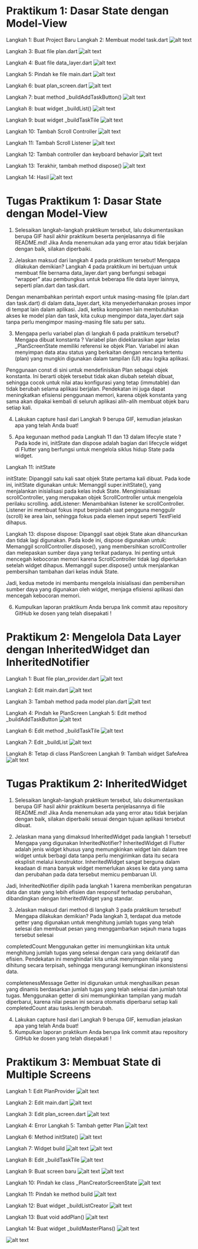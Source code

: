 # Praktikum 1: Dasar State dengan Model-View

Langkah 1: Buat Project Baru
Langkah 2: Membuat model task.dart
![alt text](image.png)

Langkah 3: Buat file plan.dart
![alt text](image-1.png)

Langkah 4: Buat file data_layer.dart
![alt text](image-2.png)

Langkah 5: Pindah ke file main.dart
![alt text](image-3.png)

Langkah 6: buat plan_screen.dart
![alt text](image-4.png)

Langkah 7: buat method _buildAddTaskButton()
![alt text](image-5.png)

Langkah 8: buat widget _buildList()
![alt text](image-6.png)

Langkah 9: buat widget _buildTaskTile
![alt text](image-7.png)

Langkah 10: Tambah Scroll Controller
![alt text](image-8.png)

Langkah 11: Tambah Scroll Listener
![alt text](image-9.png)

Langkah 12: Tambah controller dan keyboard behavior
![alt text](image-10.png)

Langkah 13: Terakhir, tambah method dispose()
![alt text](image-11.png)

Langkah 14: Hasil
![alt text](image-12.png)

# Tugas Praktikum 1: Dasar State dengan Model-View
1. Selesaikan langkah-langkah praktikum tersebut, lalu dokumentasikan berupa GIF hasil akhir praktikum beserta penjelasannya di file README.md! Jika Anda menemukan ada yang error atau tidak berjalan dengan baik, silakan diperbaiki.

2. Jelaskan maksud dari langkah 4 pada praktikum tersebut! Mengapa dilakukan demikian?
Langkah 4 pada praktikum ini bertujuan untuk membuat file bernama data_layer.dart yang berfungsi sebagai "wrapper" atau pembungkus untuk beberapa file data layer lainnya, seperti plan.dart dan task.dart.

Dengan menambahkan perintah export untuk masing-masing file (plan.dart dan task.dart) di dalam data_layer.dart, kita menyederhanakan proses impor di tempat lain dalam aplikasi. Jadi, ketika komponen lain membutuhkan akses ke model plan dan task, kita cukup mengimpor data_layer.dart saja tanpa perlu mengimpor masing-masing file satu per satu.


3. Mengapa perlu variabel plan di langkah 6 pada praktikum tersebut? Mengapa dibuat konstanta ?
Variabel plan dideklarasikan agar kelas _PlanScreenState memiliki referensi ke objek Plan. Variabel ini akan menyimpan data atau status yang berkaitan dengan rencana tertentu (plan) yang mungkin digunakan dalam tampilan (UI) atau logika aplikasi.

Penggunaan const di sini untuk mendefinisikan Plan sebagai objek konstanta. Ini berarti objek tersebut tidak akan diubah setelah dibuat, sehingga cocok untuk nilai atau konfigurasi yang tetap (immutable) dan tidak berubah selama aplikasi berjalan. Pendekatan ini juga dapat meningkatkan efisiensi penggunaan memori, karena objek konstanta yang sama akan dipakai kembali di seluruh aplikasi alih-alih membuat objek baru setiap kali.


4. Lakukan capture hasil dari Langkah 9 berupa GIF, kemudian jelaskan apa yang telah Anda buat!


5. Apa kegunaan method pada Langkah 11 dan 13 dalam lifecyle state ?
Pada kode ini, initState dan dispose adalah bagian dari lifecycle widget di Flutter yang berfungsi untuk mengelola siklus hidup State pada widget.

Langkah 11: initState

initState: Dipanggil satu kali saat objek State pertama kali dibuat.
Pada kode ini, initState digunakan untuk:
Memanggil super.initState(), yang menjalankan inisialisasi pada kelas induk State.
Menginisialisasi scrollController, yang merupakan objek ScrollController untuk mengelola perilaku scrolling.
addListener: Menambahkan listener ke scrollController. Listener ini membuat fokus input berpindah saat pengguna menggulir (scroll) ke area lain, sehingga fokus pada elemen input seperti TextField dihapus.

Langkah 13: dispose
dispose: Dipanggil saat objek State akan dihancurkan dan tidak lagi digunakan.
Pada kode ini, dispose digunakan untuk:
Memanggil scrollController.dispose(), yang membersihkan scrollController dan melepaskan sumber daya yang terikat padanya. Ini penting untuk mencegah kebocoran memori karena ScrollController tidak lagi diperlukan setelah widget dihapus.
Memanggil super.dispose() untuk menjalankan pembersihan tambahan dari kelas induk State.

Jadi, kedua metode ini membantu mengelola inisialisasi dan pembersihan sumber daya yang digunakan oleh widget, menjaga efisiensi aplikasi dan mencegah kebocoran memori.



6. Kumpulkan laporan praktikum Anda berupa link commit atau repository GitHub ke dosen yang telah disepakati !


# Praktikum 2: Mengelola Data Layer dengan InheritedWidget dan InheritedNotifier

Langkah 1: Buat file plan_provider.dart
![alt text](image-13.png)

Langkah 2: Edit main.dart
![alt text](image-14.png)

Langkah 3: Tambah method pada model plan.dart
![alt text](image-15.png)

Langkah 4: Pindah ke PlanScreen
Langkah 5: Edit method _buildAddTaskButton
![alt text](image-16.png)

Langkah 6: Edit method _buildTaskTile
![alt text](image-17.png)

Langkah 7: Edit _buildList
![alt text](image-18.png)

Langkah 8: Tetap di class PlanScreen
Langkah 9: Tambah widget SafeArea
![alt text](image-19.png)

# Tugas Praktikum 2: InheritedWidget
1. Selesaikan langkah-langkah praktikum tersebut, lalu dokumentasikan berupa GIF hasil akhir praktikum beserta penjelasannya di file README.md! Jika Anda menemukan ada yang error atau tidak berjalan dengan baik, silakan diperbaiki sesuai dengan tujuan aplikasi tersebut dibuat.
 
2. Jelaskan mana yang dimaksud InheritedWidget pada langkah 1 tersebut! Mengapa yang digunakan InheritedNotifier?
InheritedWidget di Flutter adalah jenis widget khusus yang memungkinkan widget lain dalam tree widget untuk berbagi data tanpa perlu mengirimkan data itu secara eksplisit melalui konstruktor. InheritedWidget sangat berguna dalam keadaan di mana banyak widget memerlukan akses ke data yang sama dan perubahan pada data tersebut memicu pembaruan UI.

Jadi, InheritedNotifier dipilih pada langkah 1 karena memberikan pengaturan data dan state yang lebih efisien dan responsif terhadap perubahan, dibandingkan dengan InheritedWidget yang standar.

3. Jelaskan maksud dari method di langkah 3 pada praktikum tersebut! Mengapa dilakukan demikian?
Pada langkah 3, terdapat dua metode getter yang digunakan untuk menghitung jumlah tugas yang telah selesai dan membuat pesan yang menggambarkan sejauh mana tugas tersebut selesai

completedCount
Menggunakan getter ini memungkinkan kita untuk menghitung jumlah tugas yang selesai dengan cara yang deklaratif dan efisien.
Pendekatan ini menghindari kita untuk menyimpan nilai yang dihitung secara terpisah, sehingga mengurangi kemungkinan inkonsistensi data.

completenessMessage
Getter ini digunakan untuk menghasilkan pesan yang dinamis berdasarkan jumlah tugas yang telah selesai dan jumlah total tugas.
Menggunakan getter di sini memungkinkan tampilan yang mudah diperbarui, karena nilai pesan ini secara otomatis diperbarui setiap kali completedCount atau tasks.length berubah.

4. Lakukan capture hasil dari Langkah 9 berupa GIF, kemudian jelaskan apa yang telah Anda buat!
5. Kumpulkan laporan praktikum Anda berupa link commit atau repository GitHub ke dosen yang telah disepakati !


# Praktikum 3: Membuat State di Multiple Screens
Langkah 1: Edit PlanProvider
![alt text](image-20.png)

Langkah 2: Edit main.dart
![alt text](image-21.png)

Langkah 3: Edit plan_screen.dart
![alt text](image-22.png)

Langkah 4: Error
Langkah 5: Tambah getter Plan
![alt text](image-23.png)

Langkah 6: Method initState()
![alt text](image-24.png)

Langkah 7: Widget build
![alt text](image-25.png)
![alt text](image-26.png)

Langkah 8: Edit _buildTaskTile
![alt text](image-27.png)

Langkah 9: Buat screen baru
![alt text](image-28.png)
![alt text](image-29.png)

Langkah 10: Pindah ke class _PlanCreatorScreenState
![alt text](image-30.png)

Langkah 11: Pindah ke method build
![alt text](image-31.png)

Langkah 12: Buat widget _buildListCreator
![alt text](image-32.png)

Langkah 13: Buat void addPlan()
![alt text](image-33.png)

Langkah 14: Buat widget _buildMasterPlans()
![alt text](image-34.png)

![alt text](image-35.png)

